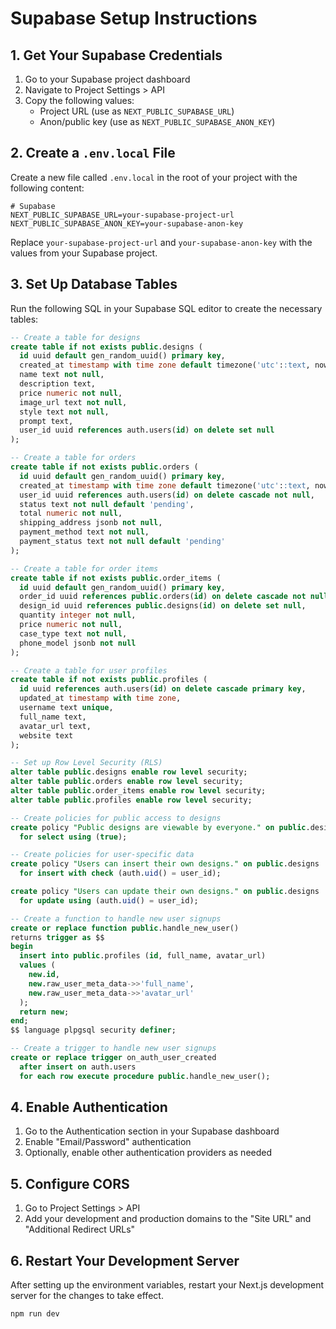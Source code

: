# Supabase Setup Instructions

## 1. Get Your Supabase Credentials

1. Go to your Supabase project dashboard
2. Navigate to Project Settings > API
3. Copy the following values:
   - Project URL (use as `NEXT_PUBLIC_SUPABASE_URL`)
   - Anon/public key (use as `NEXT_PUBLIC_SUPABASE_ANON_KEY`)

## 2. Create a `.env.local` File

Create a new file called `.env.local` in the root of your project with the following content:

```env
# Supabase
NEXT_PUBLIC_SUPABASE_URL=your-supabase-project-url
NEXT_PUBLIC_SUPABASE_ANON_KEY=your-supabase-anon-key
```

Replace `your-supabase-project-url` and `your-supabase-anon-key` with the values from your Supabase project.

## 3. Set Up Database Tables

Run the following SQL in your Supabase SQL editor to create the necessary tables:

```sql
-- Create a table for designs
create table if not exists public.designs (
  id uuid default gen_random_uuid() primary key,
  created_at timestamp with time zone default timezone('utc'::text, now()) not null,
  name text not null,
  description text,
  price numeric not null,
  image_url text not null,
  style text not null,
  prompt text,
  user_id uuid references auth.users(id) on delete set null
);

-- Create a table for orders
create table if not exists public.orders (
  id uuid default gen_random_uuid() primary key,
  created_at timestamp with time zone default timezone('utc'::text, now()) not null,
  user_id uuid references auth.users(id) on delete cascade not null,
  status text not null default 'pending',
  total numeric not null,
  shipping_address jsonb not null,
  payment_method text not null,
  payment_status text not null default 'pending'
);

-- Create a table for order items
create table if not exists public.order_items (
  id uuid default gen_random_uuid() primary key,
  order_id uuid references public.orders(id) on delete cascade not null,
  design_id uuid references public.designs(id) on delete set null,
  quantity integer not null,
  price numeric not null,
  case_type text not null,
  phone_model jsonb not null
);

-- Create a table for user profiles
create table if not exists public.profiles (
  id uuid references auth.users(id) on delete cascade primary key,
  updated_at timestamp with time zone,
  username text unique,
  full_name text,
  avatar_url text,
  website text
);

-- Set up Row Level Security (RLS)
alter table public.designs enable row level security;
alter table public.orders enable row level security;
alter table public.order_items enable row level security;
alter table public.profiles enable row level security;

-- Create policies for public access to designs
create policy "Public designs are viewable by everyone." on public.designs
  for select using (true);

-- Create policies for user-specific data
create policy "Users can insert their own designs." on public.designs
  for insert with check (auth.uid() = user_id);

create policy "Users can update their own designs." on public.designs
  for update using (auth.uid() = user_id);

-- Create a function to handle new user signups
create or replace function public.handle_new_user()
returns trigger as $$
begin
  insert into public.profiles (id, full_name, avatar_url)
  values (
    new.id,
    new.raw_user_meta_data->>'full_name',
    new.raw_user_meta_data->>'avatar_url'
  );
  return new;
end;
$$ language plpgsql security definer;

-- Create a trigger to handle new user signups
create or replace trigger on_auth_user_created
  after insert on auth.users
  for each row execute procedure public.handle_new_user();
```

## 4. Enable Authentication

1. Go to the Authentication section in your Supabase dashboard
2. Enable "Email/Password" authentication
3. Optionally, enable other authentication providers as needed

## 5. Configure CORS

1. Go to Project Settings > API
2. Add your development and production domains to the "Site URL" and "Additional Redirect URLs"

## 6. Restart Your Development Server

After setting up the environment variables, restart your Next.js development server for the changes to take effect.

```bash
npm run dev
```

